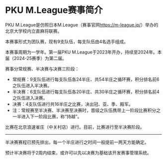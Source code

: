 # PKU M.League赛事简介

PKU M.League是仿照日本M.League（赛事官网<https://m-league.jp/>）举办的北京大学校内立直麻将联赛。

本赛事形式为团队赛，现有9支队伍，每支队伍由4名选手组成。

本赛事周期为一学年。第一届PKU M.League于2023年开办，持续至2024年。本届（2024-25赛季）为第二届。

赛事分常规赛、半决赛与决赛三阶段：

- 常规赛：9支队伍进行每支队伍各24半庄、共54半庄之循环赛，积分排名前6之队伍进入半决赛。
- 半决赛：6支队伍进行每支队伍各20半庄、共30半庄之循环赛，积分排名前4之队伍进入决赛。
- 决赛：4支队伍进行共16半庄之比赛，决出冠、亚、季、殿军。
- 注：常规赛至半决赛、半决赛至决赛时，晋级之队伍携带上一阶段比赛积分之一半进入下一阶段比赛，称“持越”。

比赛在北京浪速雀庄（中关村店）进行。目前，比赛进行至半决赛阶段。

-----

半决赛赛程已预先排出，每一个半庄进行之时间一般提前一两天方能确定。

预计半决赛将于2周内结束，或许可以先以决赛为基础该开发赛事管理系统。
